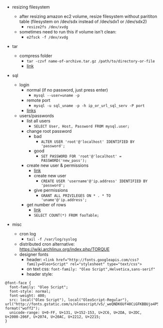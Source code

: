 
- resizing filesystem
  - after resizing amazon ec2 volume, resize filesystem without parititon table (filesystem on /dev/sdx instead of /dev/sdx1 or /dev/sdx2)
    - `resize2fs /dev/xvdg`
  - sometimes need to run this if volume isn't clean:
    - `e2fsck -f /dev/xvdg`
    

- tar
  - compress folder
    - `tar -czvf name-of-archive.tar.gz /path/to/directory-or-file`
    - [link](https://www.howtogeek.com/248780/how-to-compress-and-extract-files-using-the-tar-command-on-linux/)

- sql
  - login
    - normal (if no password, just press enter)
      - `mysql --user=uname -p`
    - remote port
      - `mysql -u sql_uname -p -h ip_or_url_sql_serv -P port`
    - [links](https://support.rackspace.com/how-to/mysql-connect-to-your-database-remotely/) 
  - users/passwords
    - list all users
      - `SELECT User, Host, Password FROM mysql.user;`
    - change root password
      - bad
        - `ALTER USER 'root'@'localhost' IDENTIFIED BY 'password';`
      - good
        - `SET PASSWORD FOR 'root'@'localhost' = PASSWORD('new_pass');`
    - create new user & permissions
      - [link](https://www.digitalocean.com/community/tutorials/how-to-create-a-new-user-and-grant-permissions-in-mysql)
      - create new user
        - `CREATE USER 'username'@'ip.address' IDENTIFIED BY 'password';`
      - give permissions
        - `GRANT ALL PRIVILEGES ON * . * TO 'uname'@'ip.address';`
    - get number of rows
      - [link](https://stackoverflow.com/questions/1893424/count-table-rows)
      - `SELECT COUNT(*) FROM fooTable;`

- misc
  - cron log
    - `tail -f /var/log/syslog`
  - distributed cron alternative: https://wiki.archlinux.org/index.php/TORQUE
  - designer fonts
    - header: `<link href="http://fonts.googleapis.com/css?family=Oleo+Script" rel="stylesheet" type="text/css">`
    - on text css: `font-family: "Oleo Script",Helvetica,sans-serif"`
    - header style:
```
@font-face {
  font-family: "Oleo Script";
  font-style: normal;
  font-weight: 400;
  src: local("Oleo Script"), local("OleoScript-Regular"), url("http://fonts.gstatic.com/s/oleoscript/v5/_weQNDK6Uf40CiGFKBBUjo4P5ICox8Kq3LLUNMylGO4.woff2") format("woff2");
  unicode-range: U+0-FF, U+131, U+152-153, U+2C6, U+2DA, U+2DC, U+2000-206F, U+2074, U+20AC, U+2212, U+2215; 
}
```
